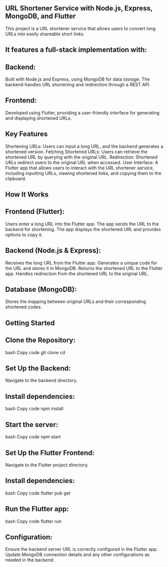 ## URL Shortener Service with Node.js, Express, MongoDB, and Flutter
This project is a URL shortener service that allows users to convert long URLs into easily shareable short links. 
## It features a full-stack implementation with:
## Backend: 
Built with Node.js and Express, using MongoDB for data storage. The backend handles URL shortening and redirection through a REST API.
## Frontend: 
Developed using Flutter, providing a user-friendly interface for generating and displaying shortened URLs.
## Key Features
Shortening URLs: Users can input a long URL, and the backend generates a shortened version.
Fetching Shortened URLs: Users can retrieve the shortened URL by querying with the original URL.
Redirection: Shortened URLs redirect users to the original URL when accessed.
User Interface: A Flutter app that allows users to interact with the URL shortener service, including inputting URLs, viewing shortened links, and copying them to the clipboard.

## How It Works
## Frontend (Flutter):
Users enter a long URL into the Flutter app.
The app sends the URL to the backend for shortening.
The app displays the shortened URL and provides options to copy it.

## Backend (Node.js & Express):
Receives the long URL from the Flutter app.
Generates a unique code for the URL and stores it in MongoDB.
Returns the shortened URL to the Flutter app.
Handles redirection from the shortened URL to the original URL.

## Database (MongoDB):
Stores the mapping between original URLs and their corresponding shortened codes.

## Getting Started
## Clone the Repository:
bash
Copy code
git clone <repository-url>
cd <repository-directory>

## Set Up the Backend:
Navigate to the backend directory.

## Install dependencies:
bash
Copy code
npm install

## Start the server:
bash
Copy code
npm start

## Set Up the Flutter Frontend:
Navigate to the Flutter project directory.

## Install dependencies:
bash
Copy code
flutter pub get

## Run the Flutter app:
bash
Copy code
flutter run

## Configuration: 
Ensure the backend server URL is correctly configured in the Flutter app.
Update MongoDB connection details and any other configurations as needed in the backend.

